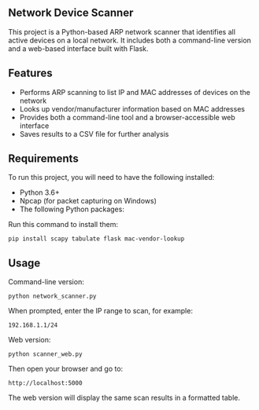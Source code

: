Network Device Scanner
----------------------

This project is a Python-based ARP network scanner that identifies all active devices on a local network. It includes both a command-line version and a web-based interface built with Flask.

Features
--------

- Performs ARP scanning to list IP and MAC addresses of devices on the network
- Looks up vendor/manufacturer information based on MAC addresses
- Provides both a command-line tool and a browser-accessible web interface
- Saves results to a CSV file for further analysis

Requirements
------------

To run this project, you will need to have the following installed:

- Python 3.6+
- Npcap (for packet capturing on Windows)
- The following Python packages:

Run this command to install them:

    pip install scapy tabulate flask mac-vendor-lookup

Usage
-----

Command-line version:

    python network_scanner.py

When prompted, enter the IP range to scan, for example:

    192.168.1.1/24

Web version:

    python scanner_web.py

Then open your browser and go to:

    http://localhost:5000

The web version will display the same scan results in a formatted table.
